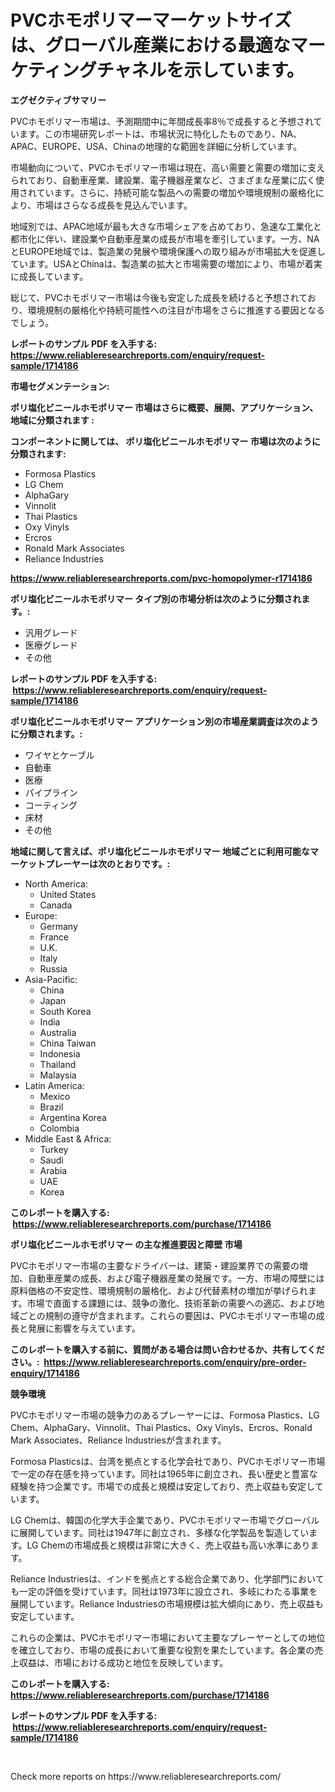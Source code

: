<p><h1>PVCホモポリマーマーケットサイズは、グローバル産業における最適なマーケティングチャネルを示しています。</h1></p><p><strong>エグゼクティブサマリー</strong></p>
<p><p>PVCホモポリマー市場は、予測期間中に年間成長率8％で成長すると予想されています。この市場研究レポートは、市場状況に特化したものであり、NA、APAC、EUROPE、USA、Chinaの地理的な範囲を詳細に分析しています。</p><p>市場動向について、PVCホモポリマー市場は現在、高い需要と需要の増加に支えられており、自動車産業、建設業、電子機器産業など、さまざまな産業に広く使用されています。さらに、持続可能な製品への需要の増加や環境規制の厳格化により、市場はさらなる成長を見込んでいます。</p><p>地域別では、APAC地域が最も大きな市場シェアを占めており、急速な工業化と都市化に伴い、建設業や自動車産業の成長が市場を牽引しています。一方、NAとEUROPE地域では、製造業の発展や環境保護への取り組みが市場拡大を促進しています。USAとChinaは、製造業の拡大と市場需要の増加により、市場が着実に成長しています。</p><p>総じて、PVCホモポリマー市場は今後も安定した成長を続けると予想されており、環境規制の厳格化や持続可能性への注目が市場をさらに推進する要因となるでしょう。</p></p>
<p><strong>レポートのサンプル PDF を入手する: <a href="https://www.reliableresearchreports.com/enquiry/request-sample/1714186">https://www.reliableresearchreports.com/enquiry/request-sample/1714186</a></strong></p>
<p><strong>市場セグメンテーション:</strong></p>
<p><strong> ポリ塩化ビニールホモポリマー 市場はさらに概要、展開、アプリケーション、地域に分類されます :</strong></p>
<p><strong>コンポーネントに関しては、 ポリ塩化ビニールホモポリマー 市場は次のように分類されます: &nbsp;</strong></p>
<p><ul><li>Formosa Plastics</li><li>LG Chem</li><li>AlphaGary</li><li>Vinnolit</li><li>Thai Plastics</li><li>Oxy Vinyls</li><li>Ercros</li><li>Ronald Mark Associates</li><li>Reliance Industries</li></ul></p>
<p><strong><a href="https://www.reliableresearchreports.com/pvc-homopolymer-r1714186">https://www.reliableresearchreports.com/pvc-homopolymer-r1714186</a></strong></p>
<p><strong> ポリ塩化ビニールホモポリマー タイプ別の市場分析は次のように分類されます。:</strong></p>
<p><ul><li>汎用グレード</li><li>医療グレード</li><li>その他</li></ul></p>
<p><strong>レポートのサンプル PDF を入手する: &nbsp;<a href="https://www.reliableresearchreports.com/enquiry/request-sample/1714186">https://www.reliableresearchreports.com/enquiry/request-sample/1714186</a></strong></p>
<p><strong> ポリ塩化ビニールホモポリマー アプリケーション別の市場産業調査は次のように分類されます。:</strong></p>
<p><ul><li>ワイヤとケーブル</li><li>自動車</li><li>医療</li><li>パイプライン</li><li>コーティング</li><li>床材</li><li>その他</li></ul></p>
<p><strong>地域に関して言えば、ポリ塩化ビニールホモポリマー 地域ごとに利用可能なマーケットプレーヤーは次のとおりです。:</strong></p>
<p><ul>
    <li>
        North America:
        <ul>
            <li>United States</li>
            <li>Canada</li>
        </ul>
    </li>
    <li>
        Europe:
        <ul>
            <li>Germany</li>
            <li>France</li>
            <li>U.K.</li>
            <li>Italy</li>
            <li>Russia</li>
        </ul>
    </li>
    <li>
        Asia-Pacific:
        <ul>
            <li>China</li>
            <li>Japan</li>
            <li>South Korea</li>
            <li>India</li>
            <li>Australia</li>
            <li>China Taiwan</li>
            <li>Indonesia</li>
            <li>Thailand</li>
            <li>Malaysia</li>
        </ul>
    </li>
    <li>
        Latin America:
        <ul>
            <li>Mexico</li>
            <li>Brazil</li>
            <li>Argentina Korea</li>
            <li>Colombia</li>
        </ul>
    </li>
    <li>
        Middle East & Africa:
        <ul>
            <li>Turkey</li>
            <li>Saudi</li>
            <li>Arabia</li>
            <li>UAE</li>
            <li>Korea</li>
        </ul>
    </li>
    </ul></p>
<p><strong>このレポートを購入する: &nbsp;<a href="https://www.reliableresearchreports.com/purchase/1714186">https://www.reliableresearchreports.com/purchase/1714186</a></strong></p>
<p><strong>ポリ塩化ビニールホモポリマー の主な推進要因と障壁 市場</strong></p>
<p><p>PVCホモポリマー市場の主要なドライバーは、建築・建設業界での需要の増加、自動車産業の成長、および電子機器産業の発展です。一方、市場の障壁には原料価格の不安定性、環境規制の厳格化、および代替素材の増加が挙げられます。市場で直面する課題には、競争の激化、技術革新の需要への適応、および地域ごとの規制の遵守が含まれます。これらの要因は、PVCホモポリマー市場の成長と発展に影響を与えています。</p></p>
<p><strong>このレポートを購入する前に、質問がある場合は問い合わせるか、共有してください。:&nbsp; <a href="https://www.reliableresearchreports.com/enquiry/pre-order-enquiry/1714186">https://www.reliableresearchreports.com/enquiry/pre-order-enquiry/1714186</a></strong></p>
<p><strong>競争環境</strong></p>
<p><p>PVCホモポリマー市場の競争力のあるプレーヤーには、Formosa Plastics、LG Chem、AlphaGary、Vinnolit、Thai Plastics、Oxy Vinyls、Ercros、Ronald Mark Associates、Reliance Industriesが含まれます。</p><p>Formosa Plasticsは、台湾を拠点とする化学会社であり、PVCホモポリマー市場で一定の存在感を持っています。同社は1965年に創立され、長い歴史と豊富な経験を持つ企業です。市場での成長と規模は安定しており、売上収益も安定しています。</p><p>LG Chemは、韓国の化学大手企業であり、PVCホモポリマー市場でグローバルに展開しています。同社は1947年に創立され、多様な化学製品を製造しています。LG Chemの市場成長と規模は非常に大きく、売上収益も高い水準にあります。</p><p>Reliance Industriesは、インドを拠点とする総合企業であり、化学部門においても一定の評価を受けています。同社は1973年に設立され、多岐にわたる事業を展開しています。Reliance Industriesの市場規模は拡大傾向にあり、売上収益も安定しています。</p><p>これらの企業は、PVCホモポリマー市場において主要なプレーヤーとしての地位を確立しており、市場の成長において重要な役割を果たしています。各企業の売上収益は、市場における成功と地位を反映しています。</p></p>
<p><strong>このレポートを購入する: &nbsp; <a href="https://www.reliableresearchreports.com/purchase/1714186">https://www.reliableresearchreports.com/purchase/1714186</a></strong></p>
<p><strong>レポートのサンプル PDF を入手する: &nbsp;<a href="https://www.reliableresearchreports.com/enquiry/request-sample/1714186">https://www.reliableresearchreports.com/enquiry/request-sample/1714186</a></strong><strong></strong></p>
<p>&nbsp;</p>
<p>Check more reports on https://www.reliableresearchreports.com/</p>